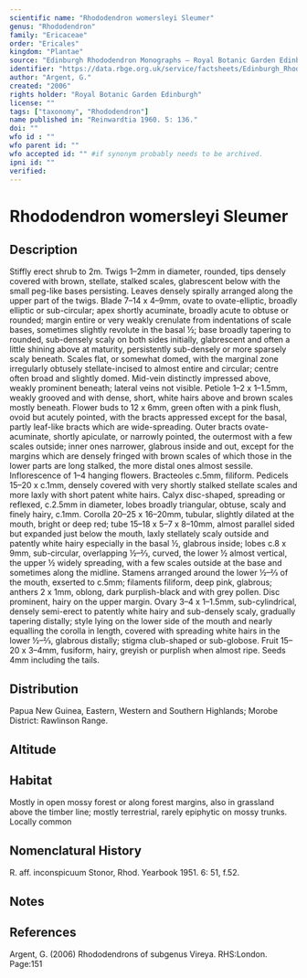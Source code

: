 ```yaml
---
scientific name: "Rhododendron womersleyi Sleumer"
genus: "Rhododendron"
family: "Ericaceae"
order: "Ericales"
kingdom: "Plantae"
source: "Edinburgh Rhododendron Monographs – Royal Botanic Garden Edinburgh"
identifier: "https://data.rbge.org.uk/service/factsheets/Edinburgh_Rhododendron_Monographs.xhtml"
author: "Argent, G."
created: "2006"
rights holder: "Royal Botanic Garden Edinburgh"
license: ""
tags: ["taxonomy", "Rhododendron"]
name published in: "Reinwardtia 1960. 5: 136."
doi: ""
wfo id : ""
wfo parent id: ""
wfo accepted id: "" #if synonym probably needs to be archived.                      
ipni id: ""
verified:
---
```


                       

# Rhododendron womersleyi Sleumer

## Description
Stiffly erect shrub to 2m. Twigs 1–2mm in diameter, rounded, tips densely covered with brown, stellate, stalked scales, glabrescent below with the small peg-like bases persisting. Leaves densely spirally arranged along the upper part of the twigs. Blade 7–14 x 4–9mm, ovate to ovate-elliptic, broadly elliptic or sub-circular; apex shortly acuminate, broadly acute to obtuse or rounded; margin entire or very weakly crenulate from indentations of scale bases, sometimes slightly revolute in the basal ½; base broadly tapering to rounded, sub-densely scaly on both sides initially, glabrescent and often a little shining above at maturity, persistently sub-densely or more sparsely scaly beneath. Scales flat, or somewhat domed, with the marginal zone irregularly obtusely stellate-incised to almost entire and circular; centre often broad and slightly domed. Mid-vein distinctly impressed above, weakly prominent beneath; lateral veins not visible. Petiole 1–2 x 1–1.5mm, weakly grooved and with dense, short, white hairs above and brown scales mostly beneath. Flower buds to 12 x 6mm, green often with a pink flush, ovoid but acutely pointed, with the bracts appressed except for the basal, partly leaf-like bracts which are wide-spreading. Outer bracts ovate-acuminate, shortly apiculate, or narrowly pointed, the outermost with a few scales outside; inner ones narrower, glabrous inside and out, except for the margins which are densely fringed with brown scales of which those in the lower parts are long stalked, the more distal ones almost sessile. Inflorescence of 1–4 hanging flowers. Bracteoles c.5mm, filiform. Pedicels 15–20 x c.1mm, densely covered with very shortly stalked stellate scales and more laxly with short patent white hairs. Calyx disc-shaped, spreading or reflexed, c.2.5mm in diameter, lobes broadly triangular, obtuse, scaly and finely hairy, c.1mm. Corolla 20–25 x 16–20mm, tubular, slightly dilated at the mouth, bright or deep red; tube 15–18 x 5–7 x 8–10mm, almost parallel sided but expanded just below the mouth, laxly stellately scaly outside and patently white hairy especially in the basal ½, glabrous inside; lobes c.8 x 9mm, sub-circular, overlapping ½–2⁄3, curved, the lower ½ almost vertical, the upper ½ widely spreading, with a few scales outside at the base and sometimes along the midline. Stamens arranged around the lower ½–2⁄3 of the mouth, exserted to c.5mm; filaments filiform, deep pink, glabrous; anthers 2 x 1mm, oblong, dark purplish-black and with grey pollen. Disc prominent, hairy on the upper margin. Ovary 3–4 x 1–1.5mm, sub-cylindrical, densely semi-erect to patently white hairy and sub-densely scaly, gradually tapering distally; style lying on the lower side of the mouth and nearly equalling the corolla in length, covered with spreading white hairs in the lower ½–2⁄3, glabrous distally; stigma club-shaped or sub-globose. Fruit 15–20 x 3–4mm, fusiform, hairy, greyish or purplish when almost ripe. Seeds 4mm including the tails.

## Distribution
Papua New Guinea, Eastern, Western and Southern Highlands; Morobe District: Rawlinson Range.

## Altitude


## Habitat
Mostly in open mossy forest or along forest margins, also in grassland above the timber line; mostly terrestrial, rarely epiphytic on mossy trunks. Locally common

## Nomenclatural History
R. aff. inconspicuum Stonor, Rhod. Yearbook 1951. 6: 51, f.52.
                       
## Notes


## References

Argent, G. (2006) Rhododendrons of subgenus Vireya. RHS:London. Page:151
